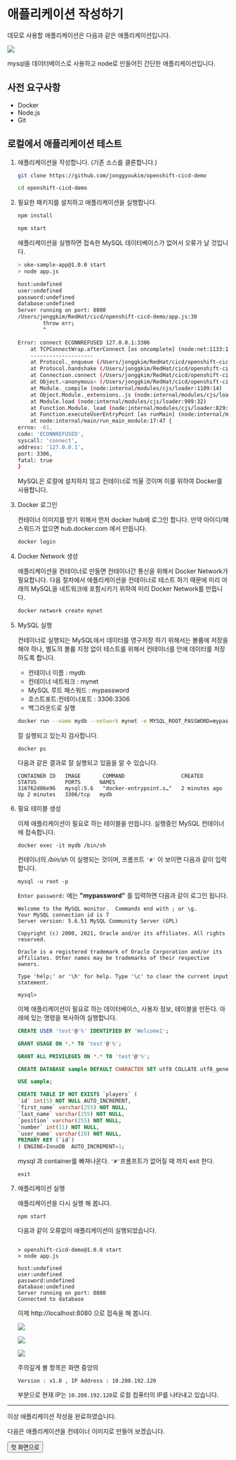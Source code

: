# 애플리케이션 작성하기

데모로 사용할 애플리케이션은 다음과 같은 애플리케이션입니다.

![](./images/demo-app-screenshot-1.png)

mysql을 데이터베이스로 사용하고 node로 만들어진 간단한 애플리케이션입니다.

## 사전 요구사항
- Docker
- Node.js
- Git

## 로컬에서 애플리케이션 테스트

1. 애플리케이션을 작성합니다. (기존 소스를 클론합니다.) 

    ~~~sh
    git clone https://github.com/jonggyoukim/openshift-cicd-demo
    ~~~

    ~~~sh
    cd openshift-cicd-demo
    ~~~

1. 필요한 패키지를 설치하고 애플리케이션을 실행합니다.

    ~~~sh
    npm install
    ~~~

    ~~~sh
    npm start
    ~~~

    애플리케이션을 실행하면 접속한 MySQL 데이터베이스가 없어서 오류가 날 것입니다.

    ~~~sh
    > oke-sample-app@1.0.0 start
    > node app.js

    host:undefined
    user:undefined
    password:undefined
    database:undefined
    Server running on port: 8080
    /Users/jonggkim/RedHat/cicd/openshift-cicd-demo/app.js:30
            throw err;
            ^

    Error: connect ECONNREFUSED 127.0.0.1:3306
        at TCPConnectWrap.afterConnect [as oncomplete] (node:net:1133:16)
        --------------------
        at Protocol._enqueue (/Users/jonggkim/RedHat/cicd/openshift-cicd-demo/node_modules/mysql/lib/protocol/Protocol.js:144:48)
        at Protocol.handshake (/Users/jonggkim/RedHat/cicd/openshift-cicd-demo/node_modules/mysql/lib/protocol/Protocol.js:51:23)
        at Connection.connect (/Users/jonggkim/RedHat/cicd/openshift-cicd-demo/node_modules/mysql/lib/Connection.js:116:18)
        at Object.<anonymous> (/Users/jonggkim/RedHat/cicd/openshift-cicd-demo/app.js:28:4)
        at Module._compile (node:internal/modules/cjs/loader:1109:14)
        at Object.Module._extensions..js (node:internal/modules/cjs/loader:1138:10)
        at Module.load (node:internal/modules/cjs/loader:989:32)
        at Function.Module._load (node:internal/modules/cjs/loader:829:14)
        at Function.executeUserEntryPoint [as runMain] (node:internal/modules/run_main:76:12)
        at node:internal/main/run_main_module:17:47 {
    errno: -61,
    code: 'ECONNREFUSED',
    syscall: 'connect',
    address: '127.0.0.1',
    port: 3306,
    fatal: true
    }
    ~~~

    MySQL은 로컬에 설치하지 않고 컨테이너로 띄울 것이며 이를 위하여 Docker를 사용합니다.

1. Docker 로그인

    컨테이너 이미지를 받기 위해서 먼저 docker hub에 로그인 합니다.
    만약 아이디/패스워드가 없으면 hub.docker.com 에서 만듭니다.

    ~~~sh
    docker login
    ~~~


1. Docker Network 생성

    애플리케이션을 컨테이너로 만들면 컨테이너간 통신을 위해서 Docker Network가 필요합니다. 다음 절차에서 애플리케이션을 컨테이너로 테스트 하기 때문에 미리 아래의 MySQL을 네트워크에 포함시키기 위하여 미리 Docker Network를 만듭니다.

    ~~~sh
    docker network create mynet
    ~~~

1. MySQL 실행

    컨테이너로 실행되는 MySQL에서 데이터를 영구저장 하기 위해서는 볼륨에 저장을 해야 하나, 별도의 볼륨 지정 없이 테스트를 위해서 컨테이너를 안에 데이터를 저장하도록 합니다.  

    - 컨테이너 이름 : mydb
    - 컨테이너 네트워크 : mynet
    - MySQL 루트 패스워드 : mypassword
    - 호스트포트:컨테이너포트 : 3306:3306
    - 백그라운드로 실행

    ~~~sh
    docker run --name mydb --network mynet -e MYSQL_ROOT_PASSWORD=mypassword -p 3306:3306 -d mysql:5.6
    ~~~

    잘 실행되고 있는지 검사합니다.

    ~~~
    docker ps
    ~~~

    다음과 같은 결과로 잘 실행되고 있음을 알 수 있습니다.
    ~~~
    CONTAINER ID   IMAGE       COMMAND                  CREATED         STATUS         PORTS      NAMES
    316762d86e96   mysql:5.6   "docker-entrypoint.s…"   2 minutes ago   Up 2 minutes   3306/tcp   mydb
    ~~~

1. 필요 테이블 생성

    이제 애플리케이션이 필요로 하는 테이블을 만듭니다.
    실행중인 MySQL 컨테이너에 접속합니다.
    ~~~
    docker exec -it mydb /bin/sh
    ~~~

    컨테이너의 */bin/sh* 이 실행되는 것이며, 프롬프트 `'#'` 이 보이면 다음과 같이 입력합니다.
    ~~~
    mysql -u root -p
    ~~~

    `Enter password:` 에는 **"mypassword"** 를 입력하면 다음과 같이 로그인 됩니다.
    ~~~
    Welcome to the MySQL monitor.  Commands end with ; or \g.
    Your MySQL connection id is 7
    Server version: 5.6.51 MySQL Community Server (GPL)

    Copyright (c) 2000, 2021, Oracle and/or its affiliates. All rights reserved.

    Oracle is a registered trademark of Oracle Corporation and/or its
    affiliates. Other names may be trademarks of their respective
    owners.

    Type 'help;' or '\h' for help. Type '\c' to clear the current input statement.

    mysql> 
    ~~~

    이제 애플리케이션이 필요로 하는 데이터베이스, 사용자 정보, 테이블을 만든다. 아래에 있는 명령을 복사하여 실행합니다.
    ~~~sql
    CREATE USER 'test'@'%' IDENTIFIED BY 'Welcome1';

    GRANT USAGE ON *.* TO 'test'@'%';

    GRANT ALL PRIVILEGES ON *.* TO 'test'@'%';

    CREATE DATABASE sample DEFAULT CHARACTER SET utf8 COLLATE utf8_general_ci;

    USE sample;

    CREATE TABLE IF NOT EXISTS `players` (
    `id` int(5) NOT NULL AUTO_INCREMENT,
    `first_name` varchar(255) NOT NULL,
    `last_name` varchar(255) NOT NULL,
    `position` varchar(255) NOT NULL,
    `number` int(11) NOT NULL,
    `user_name` varchar(20) NOT NULL,
    PRIMARY KEY (`id`)
    ) ENGINE=InnoDB  AUTO_INCREMENT=1;
    ~~~

    mysql 과 container를 빠져나온다. `'#'`프롬프트가 없어질 때 까지 exit 한다.
    ~~~
    exit
    ~~~

1. 애플리케이션 실행

    애플리케이션을 다시 실행 해 봅니다.
    ~~~
    npm start
    ~~~
    다음과 같이 오류없이 애플리케이션이 실행되었습니다.
    ~~~

    > openshift-cicd-demo@1.0.0 start
    > node app.js

    host:undefined
    user:undefined
    password:undefined
    database:undefined
    Server running on port: 8080
    Connected to database
    ~~~

    이제 http://localhost:8080 으로 접속을 해 봅니다.

    ![](./images/local-member-app1.png)

    ![](./images/local-member-app2.png)
    
    ![](./images/local-member-app3.png)

    주의깊게 볼 항목은 화면 중앙의 
    ~~~
    Version : v1.0 , IP Address : 10.208.192.120
    ~~~
    부분으로 현재 IP는 `10.208.192.120`로 로컬 컴퓨터의 IP를 나타내고 있습니다.

---

이상 애플리케이션 작성을 완료하였습니다.

다음은 애플리케이션을 컨테이너 이미지로 만들어 보겠습니다. 

<FORM> 
<INPUT type="button" value="첫 화면으로" onClick="history.back()">
</FORM>
